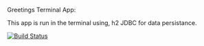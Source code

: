 Greetings Terminal App:

This app is run in the terminal using, h2 JDBC for data persistance. 

[![Build Status](https://travis-ci.org/Yegan/Greet-Terminal-App.svg?branch=master)](https://travis-ci.org/Yegan/Greet-Terminal-App)
